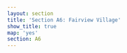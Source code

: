 ```yaml
---
layout: section
title: 'Section A6: Fairview Village'
show_title: true
map: 'yes'
section: A6
---
```

